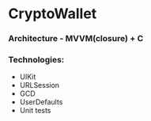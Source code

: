 # CryptoWallet

### Architecture - MVVM(closure) + C

### Technologies:
- UIKit
- URLSession
- GCD
- UserDefaults
- Unit tests
